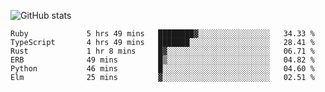 ![GitHub stats](https://github-readme-stats.vercel.app/api?username=ksk001100&show_icons=true&theme=tokyonight)

<!--START_SECTION:waka-->

```text
Ruby             5 hrs 49 mins   ████████▓░░░░░░░░░░░░░░░░   34.33 %
TypeScript       4 hrs 49 mins   ███████░░░░░░░░░░░░░░░░░░   28.41 %
Rust             1 hr 8 mins     █▓░░░░░░░░░░░░░░░░░░░░░░░   06.71 %
ERB              49 mins         █▒░░░░░░░░░░░░░░░░░░░░░░░   04.82 %
Python           46 mins         █░░░░░░░░░░░░░░░░░░░░░░░░   04.60 %
Elm              25 mins         ▓░░░░░░░░░░░░░░░░░░░░░░░░   02.51 %
```

<!--END_SECTION:waka-->
